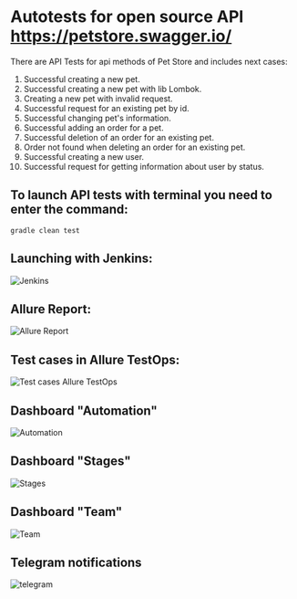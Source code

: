 # Autotests for open source API https://petstore.swagger.io/

There are API Tests for api methods of Pet Store and includes next cases:
1. Successful creating a new pet.
2. Successful creating a new pet with lib Lombok.
3. Creating a new pet with invalid request.
4. Successful request for an existing pet by id.
5. Successful changing pet's information.
6. Successful adding an order for a pet.
7. Successful deletion of an order for an existing pet.
8. Order not found when deleting an order for an existing pet.
9. Successful creating a new user.
10. Successful request for getting information about user by status.

## To launch API tests with terminal you need to enter the command:

```
gradle clean test
```

## Launching with Jenkins:
![Jenkins](https://github.com/tolmachevsv/api-project-tests/assets/46191990/9ecb453e-a5fb-4278-ae2f-24aefe5940e7)
## Allure Report:
![Allure Report](https://github.com/tolmachevsv/api-project-tests/assets/46191990/91b9f02d-f190-4b69-ac2c-516f89331a30)
## Test cases in Allure TestOps:
![Test cases Allure TestOps](https://github.com/tolmachevsv/api-project-tests/assets/46191990/a65b18c1-2724-47f2-ad0c-f1f9e603ad05)
## Dashboard "Automation"
![Automation](https://github.com/tolmachevsv/api-project-tests/assets/46191990/d23b429f-61a2-48dd-ba24-5981fe2ef401)
## Dashboard "Stages"
![Stages](https://github.com/tolmachevsv/api-project-tests/assets/46191990/6fd81b92-5cc6-4941-98ac-37c8eb29546e)
## Dashboard "Team"
![Team](https://github.com/tolmachevsv/api-project-tests/assets/46191990/25520b1e-f834-4ccd-8666-1faab550ce20)
## Telegram notifications
![telegram](https://github.com/tolmachevsv/api-project-tests/assets/46191990/e6300ad2-dd9f-4097-9704-fa4e195a9b9d)
